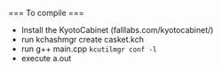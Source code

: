 === To compile ===
- Install the KyotoCabinet (falllabs.com/kyotocabinet/)
- run kchashmgr create casket.kch
- run g++ main.cpp `kcutilmgr conf -l`
- execute a.out
